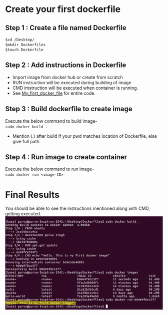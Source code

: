 # Create your first dockerfile

## Step 1 : Create a file named Dockerfile
```
$cd /Desktop/
$mkdir Dockerfiles
$touch Dockerfile
```

## Step 2 : Add instructions in Dockerfile
* Import image from docker hub or create from scratch
* RUN instruction will be executed during building of image
* CMD imstruction will be executed when container is running.
* See [My_first_docker_file](https://github.com/purvasingh96/Extra-work/blob/master/Docker/My_first_dockerfile/Dockerfile) for entire code.

## Step 3 : Build dockerfile to create image
Execute the below command to build image-<br>
`sudo docker build .`
* Mention (.) after build if your pwd matches location of Dockerfile, else give full path.

## Step 4 : Run image to create container
Execute the below command to run image-<br>
`sudo docker run <image-ID>`

# Final Results
You should be able to see the instructions mentioned along with CMD, getting executed.<br>
<img src="../images/11.first_docker_image.png"></img>
